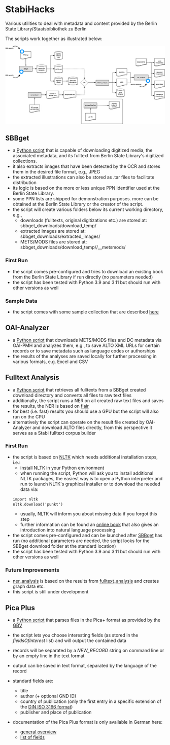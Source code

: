 # StabiHacks

Various utilities to deal with metadata and content provided by the Berlin State Library/Staatsbibliothek zu Berlin

The scripts work together as illustrated below:

![general workflow between SBBget, OAI-Analyzer, and Fulltext statistics](./img/general_workflow.png)

## SBBget
* a [Python script](sbbget/sbbget.py) that is capable of downloading digitized media, the associated metadata, and its fulltext from Berlin State Library's digitized collections. 
* it also extracts images that have been detected by the OCR and stores them in the desired file format, e.g., JPEG
* the extracted illustrations can also be stored as .tar files to facilitate distribution
* its logic is based on the more or less unique PPN identifier used at the Berlin State Library.
* some PPN lists are shipped for demonstration purposes. more can be obtained at the Berlin State Library or the creator of the script.
* the script will create various folders below its current working directory, e.g.,
    * downloads (fulltexts, original digitizations etc.) are stored at: sbbget_downloads/download_temp/<PPN>
    * extracted images are stored at: sbbget_downloads/extracted_images/<PPN>
    * METS/MODS files are stored at: sbbget_downloads/download_temp/<PPN>/__metsmods/

### First Run
* the script comes pre-configured and tries to download an existing book from the Berlin State Library if run directly (no parameters needed)
* the script has been tested with Python 3.9 and 3.11 but should run with other versions as well

### Sample Data

* the script comes with some sample collection that are described [here](ppn_lists/README.md)


## OAI-Analyzer
* a [Python script](oai-analyzer/oai-analyzer.py) that downloads METS/MODS files and DC metadata via OAI-PMH and analyzes them, e.g., to save ALTO XML URLs for certain records or to save metadata such as language codes or authorships
* the results of the analyses are saved locally for further processing in various formats, e.g. Excel and CSV

## Fulltext Analysis
* a [Python script](fulltext-tools/fulltext_analysis.py) that retrieves all fulltexts from a SBBget created download directory and converts all files to raw text files
* additionally, the script runs a NER on all created raw text files and saves the results, the NER is based on [flair](https://github.com/flairNLP)
* for best (i.e. fast) results you should use a GPU but the script will also run on the CPU
* alternatively the script can operate on the result file created by OAI-Analyzer and download ALTO files directly, from this perspective it serves as a Stabi fulltext corpus builder

### First Run

* the script is based on [NLTK](http://www.nltk.org) which needs additional installation steps, i.e.:
    * install NLTK in your Python environment
    * when running the script, Python will ask you to install additional NLTK packages, the easiest way is to open a Python interpreter
    and run to launch NLTK's graphical installer or to download the needed data via:
    ```
    import nltk
    nltk.download('punkt')
    ```
    * usually, NLTK will inform you about missing data if you forgot this step
    * further information can be found an [online book](http://www.nltk.org/book) that also gives an introduction into natural language processing
* the script comes pre-configured and can be launched after [SBBget](sbbget/sbbget.py) has run (no additional parameters are needed, the script looks for the SBBget download folder at the standard location)
* the script has been tested with Python 3.9 and 3.11 but should run with other versions as well
### Future Improvements

* [ner_analysis](fulltext-tools/ner_analysis.py) is based on the results from [fulltext_analysis](fulltext-tools/fulltext_analysis.py) and creates graph data etc. 
* this script is still under development
## Pica Plus

* a [Python script](pica_plus/processPicaPlus.py) that parses files in the Pica+ format as provided by the [GBV](https://www.gbv.de)
* the script lets you choose interesting fields (as stored in the _fieldsOfInterest_ list) and will output the contained data
* records will be separated by a *NEW_RECORD* string on command line or by an empty line in the text format
* output can be saved in text format, separated by the language of the record
* standard fields are:
    * title
    * author (+ optional GND ID)
    * country of publication (only the first entry in a specific extension of the [DIN ISO 3166 format](https://www.dnb.de/SharedDocs/Downloads/DE/DNB/standardisierung/inhaltserschliessung/laenderCodesSyst.pdf?__blob=publicationFile)) 
    * publisher and place of publication


* documentation of the Pica Plus format is only available in German here:
    * [general overview](https://www.gbv.de/bibliotheken/verbundbibliotheken/02Verbund/01Erschliessung/02Richtlinien/01KatRicht/inhalt.shtml)
    * [list of fields](https://www.gbv.de/bibliotheken/verbundbibliotheken/02Verbund/01Erschliessung/02Richtlinien/01KatRicht/pica3.pdf)

